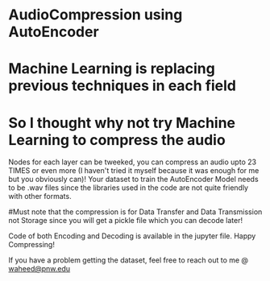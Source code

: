 # AudioCompression using AutoEncoder
# Machine Learning is replacing previous techniques in each field
# So I thought why not try Machine Learning to compress the audio

Nodes for each layer can be tweeked, you can compress an audio upto 23 TIMES or even more (I haven't tried it myself because it was enough for me but you obviously can)!
Your dataset to train the AutoEncoder Model needs to be .wav files since the libraries used in the code are not quite friendly with other formats.

#Must note that the compression is for Data Transfer and Data Transmission not Storage since you will get a pickle file which you can decode later!

Code of both Encoding and Decoding is available in the jupyter file. Happy Compressing! 

If you have a problem getting the dataset, feel free to reach out to me @ waheed@pnw.edu
